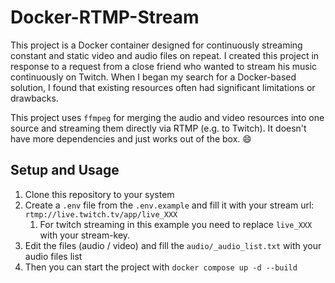 # Docker-RTMP-Stream
This project is a Docker container designed for continuously streaming constant and static video and audio files on repeat. 
I created this project in response to a request from a close friend who wanted to stream his music continuously on Twitch. 
When I began my search for a Docker-based solution, I found that existing resources often had significant limitations or drawbacks.

This project uses `ffmpeg` for merging the audio and video resources into one source and streaming them directly via RTMP (e.g. to Twitch).
It doesn't have more dependencies and just works out of the box. 😄

## Setup and Usage

1. Clone this repository to your system
2. Create a `.env` file from the `.env.example` and fill it with your stream url: `rtmp://live.twitch.tv/app/live_XXX`
    1. For twitch streaming in this example you need to replace `live_XXX` with your stream-key.
3. Edit the files (audio / video) and fill the `audio/_audio_list.txt` with your audio files list
4. Then you can start the project with `docker compose up -d --build`
